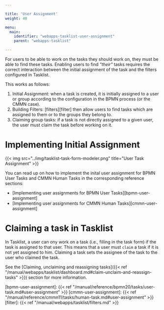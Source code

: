 ```yaml
---

title: 'User Assignment'
weight: 40

menu:
  main:
    identifier: "webapps-tasklist-user-assignment"
    parent: "webapps-tasklist"

---
```


For users to be able to work on the tasks they should work on, they must be able to find these tasks. Enabling users to find _"their"_ tasks requires the correct interaction between the initial assignment of the task and the filters configured in Tasklist.

This works as follows:

1. Initial Assignment: when a task is created, it is initially assigned to a user or group according to the configuration in the BPMN process (or the CMMN case).
2. Building Filters: [filters][filter] then allow users to find tasks which are assigned to them or to the groups they belong to.
3. Claiming group tasks: if a task is not directly assigned to a given user, the user must claim the task before working on it.

# Implementing Initial Assignment

{{< img src="../img/tasklist-task-form-modeler.png" title="User Task Assignment" >}}

You can read up on how to implement the inital user assignment for BPMN User Tasks and CMMN Human Tasks in the corresponding reference sections:

* [Implementing user assignments for BPMN User Tasks][bpmn-user-assignment]
* [Implementing user assignments for CMMN Human Tasks][cmmn-user-assignment]

# Claiming a task in Tasklist

In Tasklist, a user can ony work on a task (i.e., filling in the task form) if the task is assigned to that user. This means that a user must `claim` a task if it is not yet assigned to him.
Claiming a task sets the assignee of the task to the user who claimed the task.

See the [Claiming, unclaiming and reassigning tasks]({{< ref "/manual/webapps/tasklist/dashboard.md#claim-unclaim-and-reassign-tasks" >}}) section for more information.

[bpmn-user-assignment]: {{< ref "/manual/reference/bpmn20/tasks/user-task.md#user-assignment" >}}
[cmmn-user-assignment]: {{< ref "/manual/reference/cmmn11/tasks/human-task.md#user-assignment" >}}
[filter]: {{< ref "/manual/webapps/tasklist/filters.md" >}}
